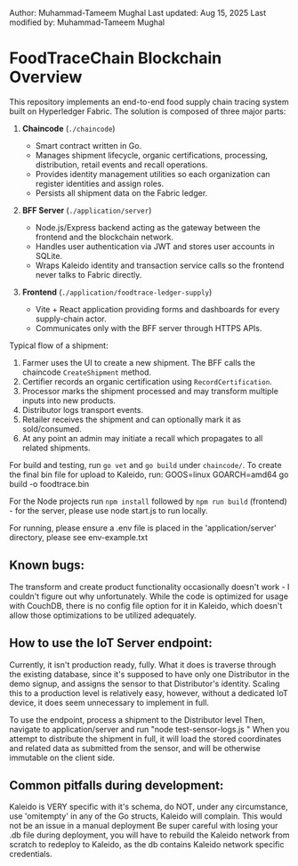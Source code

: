 Author: Muhammad-Tameem Mughal
Last updated: Aug 15, 2025
Last modified by: Muhammad-Tameem Mughal

# FoodTraceChain Blockchain Overview

This repository implements an end-to-end food supply chain tracing system built on Hyperledger Fabric. The solution is composed of three major parts:

1. **Chaincode** (`./chaincode`)
   - Smart contract written in Go.
   - Manages shipment lifecycle, organic certifications, processing, distribution, retail events and recall operations.
   - Provides identity management utilities so each organization can register identities and assign roles.
   - Persists all shipment data on the Fabric ledger.

2. **BFF Server** (`./application/server`)
   - Node.js/Express backend acting as the gateway between the frontend and the blockchain network.
   - Handles user authentication via JWT and stores user accounts in SQLite.
   - Wraps Kaleido identity and transaction service calls so the frontend never talks to Fabric directly.

3. **Frontend** (`./application/foodtrace-ledger-supply`)
   - Vite + React application providing forms and dashboards for every supply-chain actor.
   - Communicates only with the BFF server through HTTPS APIs.

Typical flow of a shipment:

1. Farmer uses the UI to create a new shipment. The BFF calls the chaincode `CreateShipment` method.
2. Certifier records an organic certification using `RecordCertification`.
3. Processor marks the shipment processed and may transform multiple inputs into new products.
4. Distributor logs transport events.
5. Retailer receives the shipment and can optionally mark it as sold/consumed.
6. At any point an admin may initiate a recall which propagates to all related shipments.

For build and testing, run `go vet` and `go build` under `chaincode/`. To create the final bin file for upload to Kaleido, run:
GOOS=linux GOARCH=amd64 go build -o foodtrace.bin

For the Node projects run `npm install` followed by `npm run build` (frontend) - for the server, please use node start.js to run locally.

For running, please ensure a .env file is placed in the 'application/server' directory, please see env-example.txt


## Known bugs:
The transform and create product functionality occasionally doesn't work - I couldn't figure out why unfortunately.
While the code is optimized for usage with CouchDB, there is no config file option for it in Kaleido, which doesn't allow those optimizations to be utilized adequately.

## How to use the IoT Server endpoint:
Currently, it isn't production ready, fully. What it does is traverse through the existing database, since it's supposed to have only one Distributor in the demo signup, and assigns the sensor to that Distributor's identity. Scaling this to a production level is relatively easy, however, without a dedicated IoT device, it does seem unnecessary to implement in full.

To use the endpoint, process a shipment to the Distributor level
Then, navigate to application/server and run "node test-sensor-logs.js <SHIP-ID>"
When you attempt to distribute the shipment in full, it will load the stored coordinates and related data as submitted from the sensor, and will be otherwise immutable on the client side.

## Common pitfalls during development:
Kaleido is VERY specific with it's schema, do NOT, under any circumstance, use 'omitempty' in any of the Go structs, Kaleido will complain. This would not be an issue in a manual deployment
Be super careful with losing your .db file during deployment, you will have to rebuild the Kaleido network from scratch to redeploy to Kaleido, as the db contains Kaleido network specific credentials.